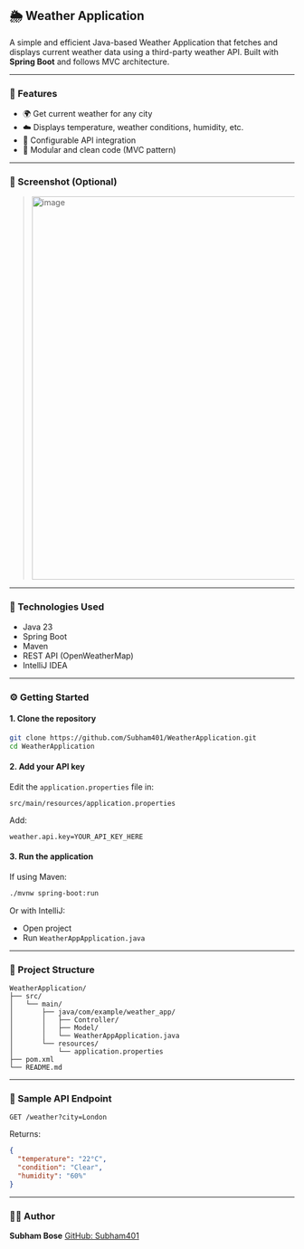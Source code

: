 ## 🌦️ Weather Application

A simple and efficient Java-based Weather Application that fetches and displays current weather data using a third-party weather API. Built with **Spring Boot** and follows MVC architecture.

---

### 🧰 Features

* 🌍 Get current weather for any city
* ☁️ Displays temperature, weather conditions, humidity, etc.
* 🔧 Configurable API integration
* 🧩 Modular and clean code (MVC pattern)

---

### 📸 Screenshot (Optional)
> <img width="1919" height="678" alt="image" src="https://github.com/user-attachments/assets/6fa16286-e443-4e09-b766-fbba7e832ccf" />

---

### 🚀 Technologies Used

* Java 23
* Spring Boot
* Maven
* REST API (OpenWeatherMap)
* IntelliJ IDEA

---

### ⚙️ Getting Started

#### 1. Clone the repository

```bash
git clone https://github.com/Subham401/WeatherApplication.git
cd WeatherApplication
```

#### 2. Add your API key

Edit the `application.properties` file in:

```
src/main/resources/application.properties
```

Add:

```
weather.api.key=YOUR_API_KEY_HERE
```

#### 3. Run the application

If using Maven:

```bash
./mvnw spring-boot:run
```

Or with IntelliJ:

* Open project
* Run `WeatherAppApplication.java`

---

### 📁 Project Structure

```
WeatherApplication/
├── src/
│   └── main/
│       ├── java/com/example/weather_app/
│       │   ├── Controller/
│       │   ├── Model/
│       │   └── WeatherAppApplication.java
│       └── resources/
│           └── application.properties
├── pom.xml
└── README.md
```

---

### 🧪 Sample API Endpoint

```
GET /weather?city=London
```

Returns:

```json
{
  "temperature": "22°C",
  "condition": "Clear",
  "humidity": "60%"
}
```

---

### 🧑‍💻 Author

**Subham Bose**
[GitHub: Subham401](https://github.com/Subham401)
